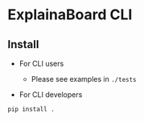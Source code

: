 # ExplainaBoard CLI

## Install
- For CLI users
    - Please see examples in `./tests`

- For CLI developers
```
pip install .
```